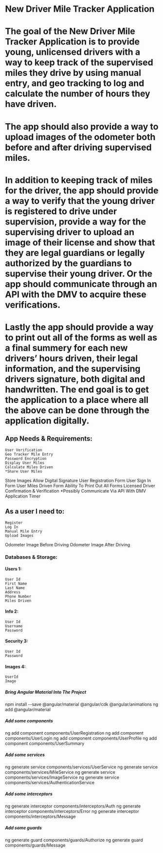 # New Driver Mile Tracker Application

#	The goal of the New Driver Mile Tracker Application is to provide young, unlicensed drivers with a way to keep track of the supervised miles they drive by using manual entry, and geo tracking to log and calculate the number of hours they have driven.  

#	The app should also provide a way to upload images of the odometer both before and after driving supervised miles.  


#	In addition to keeping track of miles for the driver, the app should provide a way to verify that the young driver is registered to drive under supervision, provide a way for the supervising driver to upload an image of their license and show that they are legal guardians or legally authorized by the guardians to supervise their young driver.   Or the app should communicate through an API with the DMV to acquire these verifications.

#	Lastly the app should provide a way to print out all of the forms as well as a final summery for each new drivers’ hours driven, their legal information, and the supervising drivers signature, both digital and handwritten.  The end goal is to get the application to a place where all the above can be done through the application digitally. 

## App Needs & Requirements:
	User Verification
	Geo Tracker Mile Entry
	Password Encryption
	Display User Miles
	Calculate Miles Driven
	*Share User Miles
  Store Images
	Allow Digital Signature
	User Registration Form
	User Sign In Form
	User Miles Driven Form
	Ability To Print Out All Forms
	Licensed Driver Confirmation & Verification
	*Possibly Communicate Via API With DMV
	Application Timer 
	
## As a user I need to:
	Register
	Log In
	Manual Mile Entry
	Upload Images
  Odometer Image Before Driving
	Odometer Image After Driving

### Databases & Storage:

#### Users 1:
	User Id
	First Name
	Last Name
	Address
	Phone Number
	Miles Driven

#### Info 2:
	User Id
	Username
	Password

#### Security 3:

	User Id
	Password

#### Images 4:
	UserId
	Image

##### Bring Angular Material Into The Project
  npm install --save @angular/material @angular/cdk @angular/animations
  ng add @angular/material

##### Add some components

ng add component components/UserRegistration
ng add component components/UserLogin
ng add component components/UserProfile
ng add component components/UserSummary

##### Add some services

ng generate service components/services/UserService
ng generate service components/services/MileService
ng generate service components/services/ImageService
ng generate service components/services/AuthenticationService

##### Add some interceptors

ng generate interceptor components/interceptors/Auth
ng generate interceptor components/interceptors/Error
ng generate interceptor components/interceptors/Message

##### Add some guards

ng generate guard components/guards/Authorize
ng generate guard components/guards/Message




